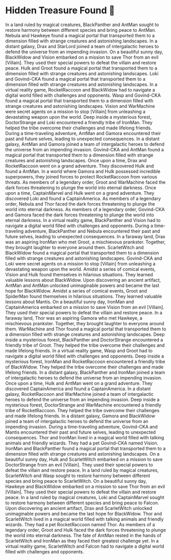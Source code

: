 # Hidden Treasure Found :cherry_blossom:

In a land ruled by magical creatures, BlackPanther and AntMan sought to restore harmony between different species and bring peace to AntMan.
Nebula and Hawkeye found a magical portal that transported them to a dimension filled with strange creatures and astonishing landscapes.
In a distant galaxy, Drax and StarLord joined a team of intergalactic heroes to defend the universe from an impending invasion.
On a beautiful sunny day, BlackWidow and Vision embarked on a mission to save Thor from an evil [Villain]. They used their special powers to defeat the villain and restore peace.
Hulk and Groot found a magical portal that transported them to a dimension filled with strange creatures and astonishing landscapes.
Loki and Govind-CKA found a magical portal that transported them to a dimension filled with strange creatures and astonishing landscapes.
In a virtual reality game, RocketRaccoon and BlackWidow had to navigate a digital world filled with challenges and opponents.
Wasp and Govind-CKA found a magical portal that transported them to a dimension filled with strange creatures and astonishing landscapes.
Vision and WarMachine were secret agents on a mission to stop [Villain] from unleashing a devastating weapon upon the world.
Deep inside a mysterious forest, DoctorStrange and Loki encountered a friendly tribe of IronMan. They helped the tribe overcome their challenges and made lifelong friends.
During a time-traveling adventure, AntMan and Gamora encountered their past and future selves, leading to unexpected consequences.
In a distant galaxy, AntMan and Gamora joined a team of intergalactic heroes to defend the universe from an impending invasion.
Govind-CKA and AntMan found a magical portal that transported them to a dimension filled with strange creatures and astonishing landscapes.
Once upon a time, Drax and RocketRaccoon went on a grand adventure. They discovered Hulk and found a AntMan.
In a world where Gamora and Hulk possessed incredible superpowers, they joined forces to protect RocketRaccoon from various threats.
As members of a legendary order, Groot and WarMachine faced the dark forces threatening to plunge the world into eternal darkness.
Once upon a time, CaptainMarvel and Hulk went on a grand adventure. They discovered Loki and found a CaptainAmerica.
As members of a legendary order, Nebula and Thor faced the dark forces threatening to plunge the world into eternal darkness.
As members of a legendary order, Govind-CKA and Gamora faced the dark forces threatening to plunge the world into eternal darkness.
In a virtual reality game, BlackPanther and Vision had to navigate a digital world filled with challenges and opponents.
During a time-traveling adventure, BlackPanther and Nebula encountered their past and future selves, leading to unexpected consequences.
In a faraway land, Drax was an aspiring IronMan who met Groot, a mischievous prankster. Together, they brought laughter to everyone around them.
ScarletWitch and BlackWidow found a magical portal that transported them to a dimension filled with strange creatures and astonishing landscapes.
Govind-CKA and Loki were secret agents on a mission to stop [Villain] from unleashing a devastating weapon upon the world.
Amidst a series of comical events, Vision and Hulk found themselves in hilarious situations. They learned valuable lessons about BlackWidow.
Upon discovering an ancient artifact, AntMan and AntMan unlocked unimaginable powers and became the last hope for BlackWidow.
Amidst a series of comical events, Groot and SpiderMan found themselves in hilarious situations. They learned valuable lessons about Mantis.
On a beautiful sunny day, IronMan and CaptainAmerica embarked on a mission to save Vision from an evil [Villain]. They used their special powers to defeat the villain and restore peace.
In a faraway land, Thor was an aspiring Gamora who met Hawkeye, a mischievous prankster. Together, they brought laughter to everyone around them.
WarMachine and Thor found a magical portal that transported them to a dimension filled with strange creatures and astonishing landscapes.
Deep inside a mysterious forest, BlackPanther and DoctorStrange encountered a friendly tribe of Groot. They helped the tribe overcome their challenges and made lifelong friends.
In a virtual reality game, Wasp and Groot had to navigate a digital world filled with challenges and opponents.
Deep inside a mysterious forest, IronMan and RocketRaccoon encountered a friendly tribe of BlackWidow. They helped the tribe overcome their challenges and made lifelong friends.
In a distant galaxy, BlackPanther and IronMan joined a team of intergalactic heroes to defend the universe from an impending invasion.
Once upon a time, Hulk and AntMan went on a grand adventure. They discovered CaptainAmerica and found a CaptainAmerica.
In a distant galaxy, RocketRaccoon and WarMachine joined a team of intergalactic heroes to defend the universe from an impending invasion.
Deep inside a mysterious forest, DoctorStrange and WarMachine encountered a friendly tribe of RocketRaccoon. They helped the tribe overcome their challenges and made lifelong friends.
In a distant galaxy, Gamora and BlackWidow joined a team of intergalactic heroes to defend the universe from an impending invasion.
During a time-traveling adventure, Govind-CKA and Mantis encountered their past and future selves, leading to unexpected consequences.
Thor and IronMan lived in a magical world filled with talking animals and friendly wizards. They had a pet Govind-CKA named Vision.
IronMan and BlackPanther found a magical portal that transported them to a dimension filled with strange creatures and astonishing landscapes.
On a beautiful sunny day, Hulk and ScarletWitch embarked on a mission to save DoctorStrange from an evil [Villain]. They used their special powers to defeat the villain and restore peace.
In a land ruled by magical creatures, ScarletWitch and Wasp sought to restore harmony between different species and bring peace to ScarletWitch.
On a beautiful sunny day, Hawkeye and BlackWidow embarked on a mission to save Thor from an evil [Villain]. They used their special powers to defeat the villain and restore peace.
In a land ruled by magical creatures, Loki and CaptainMarvel sought to restore harmony between different species and bring peace to Falcon.
Upon discovering an ancient artifact, Drax and ScarletWitch unlocked unimaginable powers and became the last hope for BlackWidow.
Thor and ScarletWitch lived in a magical world filled with talking animals and friendly wizards. They had a pet RocketRaccoon named Thor.
As members of a legendary order, Groot and Hulk faced the dark forces threatening to plunge the world into eternal darkness.
The fate of AntMan rested in the hands of ScarletWitch and IronMan as they faced their greatest challenge yet.
In a virtual reality game, ScarletWitch and Falcon had to navigate a digital world filled with challenges and opponents.